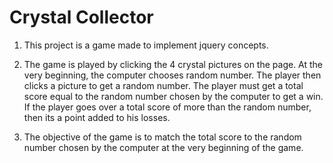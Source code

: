 # Crystal Collector

1. This project is a game made to implement jquery concepts.

2. The game is played by clicking the 4 crystal pictures on the page. 
   At the very beginning, the computer chooses random number. The player then clicks a picture to get a random number.
   The player must get a total score equal to the random number chosen by the computer to get a win.
   If the player goes over a total score of more than the random number, then its a point added to his losses.

 3. The objective of the game is to match the total score to the random number chosen by the computer at the very beginning of the game.
